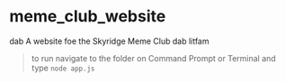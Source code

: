 # meme_club_website
dab A website foe the Skyridge Meme Club dab
litfam
> to run navigate to the folder on Command Prompt or Terminal and type `node app.js`
